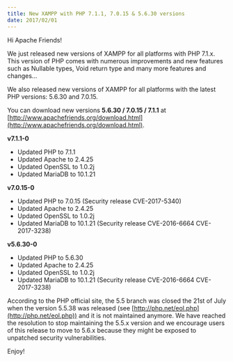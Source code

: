 ```yaml
---
title: New XAMPP with PHP 7.1.1, 7.0.15 & 5.6.30 versions
date: 2017/02/01
---
```


Hi Apache Friends!

We just released new versions of XAMPP for all platforms with PHP 7.1.x. This version of PHP comes with numerous improvements and new features such as Nullable types, Void return type and many more features and changes…

We also released new versions of XAMPP for all platforms with the latest PHP versions: 5.6.30 and 7.0.15.

You can download new versions <b>5.6.30 / 7.0.15 / 7.1.1</b> at [http://www.apachefriends.org/download.html](http://www.apachefriends.org/download.html).

<b>v7.1.1-0</b>

- Updated PHP to 7.1.1
- Updated Apache to 2.4.25
- Updated OpenSSL to 1.0.2j
- Updated MariaDB to 10.1.21

<b>v7.0.15-0</b>

- Updated PHP to 7.0.15 (Security release CVE-2017-5340)
- Updated Apache to 2.4.25
- Updated OpenSSL to 1.0.2j
- Updated MariaDB to 10.1.21 (Security release CVE-2016-6664 CVE-2017-3238)

<b>v5.6.30-0</b>

- Updated PHP to 5.6.30
- Updated Apache to 2.4.25
- Updated OpenSSL to 1.0.2j
- Updated MariaDB to 10.1.21 (Security release CVE-2016-6664 CVE-2017-3238)

According to the PHP official site, the 5.5 branch was closed the 21st of July when the version 5.5.38 was released (see [http://php.net/eol.php](http://php.net/eol.php)) and it is not maintained anymore. We have reached the resolution to stop maintaining the 5.5.x version and we encourage users of this release to move to 5.6.x because they might be exposed to unpatched security vulnerabilities.

Enjoy!
